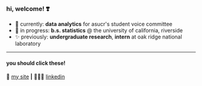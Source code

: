 ### hi, welcome! ❣️

- 🍄 currently: **data analytics** for asucr's student voice committee
- 🌱  in progress: **b.s. statistics** @ the university of california, riverside
- ✨ previously: **undergraduate research**, **intern** at oak ridge national laboratory
---



#### you should click these!

💌 [my site][website] **|** 
👩🏻‍💻 [linkedin][linkedin]


[website]: https://flemmerlauren.wixsite.com/personal
[linkedin]: https://www.linkedin.com/in/lauren-flemmer/



